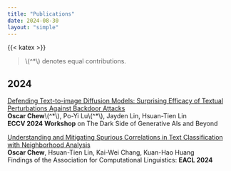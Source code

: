 ```yaml
---
title: "Publications"
date: 2024-08-30
layout: "simple"
---
```

{{< katex >}}

> \\(^\*\\) denotes equal contributions.

2024
---
[Defending Text-to-image Diffusion Models: Surprising Efficacy of Textual Perturbations Against Backdoor Attacks](https://openreview.net/forum?id=8g2PejwZi6)\
**Oscar Chew**\\(^\*\\), Po-Yi Lu\\(^\*\\), Jayden Lin, Hsuan-Tien Lin\
**ECCV 2024 Workshop** on The Dark Side of Generative AIs and Beyond

[Understanding and Mitigating Spurious Correlations in Text Classification with Neighborhood Analysis](https://aclanthology.org/2024.findings-eacl.68/)\
**Oscar Chew**, Hsuan-Tien Lin, Kai-Wei Chang, Kuan-Hao Huang\
Findings of the Association for Computational Linguistics: **EACL 2024**
